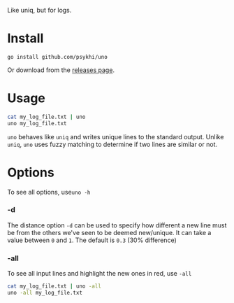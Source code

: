 
Like uniq, but for logs.

# Install

`go install github.com/psykhi/uno`

Or download from the [releases page](https://github.com/psykhi/uno/releases).

# Usage

```bash
cat my_log_file.txt | uno
uno my_log_file.txt
```

`uno` behaves like `uniq` and writes unique lines to the standard output. Unlike `uniq`, `uno` uses fuzzy matching
to determine if two lines are similar or not. 

# Options

To see all options, use`uno -h`

### -d

The distance option `-d` can be used to specify how different a new line must be from the others we've seen to be deemed
new/unique. It can take a value between `0` and `1`. The default is `0.3` (30% difference)

### -all

To see all input lines and highlight the new ones in red, use `-all`

```bash
cat my_log_file.txt | uno -all
uno -all my_log_file.txt
```
